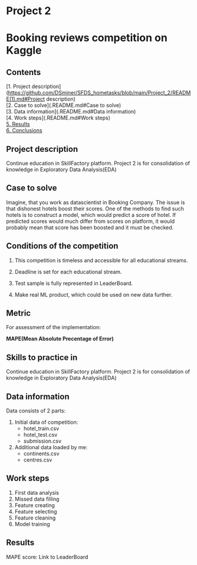 
#  Project 2
#  Booking reviews competition on Kaggle

## Contents 
[1. Project description](https://github.com/DSminer/SFDS_hometasks/blob/main/Project_2/README(1).md#Project description)  
[2. Case to solve](.README.md#Case to solve)  
[3. Data information](.README.md#Data information)  
[4. Work steps](.README.md#Work steps)   
[5. Results](.README.md#Results)    
[6. Conclusions](.README.md#Conclusions)

## Project description

Continue education in SkillFactory platform. Project 2 is for consolidation of knowledge in Exploratory Data Analysis(EDA)


## Case to solve

Imagine, that you work as datascientist in Booking Company. 
The issue is that dishonest hotels boost their scores.
One of the methods to find such hotels is to construct a model, which would predict a score of hotel.
If predicted scores would much differ from scores on platform, it would probably mean that score has been boosted and it must be checked.
##  Conditions of the competition

1. This competition is timeless and accessible for all educational streams.

2. Deadline is set for each educational stream.

3. Test sample is fully represented in LeaderBoard.

4. Make real ML product, which could be used on new data further.

## Metric

For assessment of the implementation:

**MAPE(Mean Absolute Precentage of Error)**
## Skills to practice in

Continue education in SkillFactory platform. 
Project 2 is for consolidation of knowledge in Exploratory Data Analysis(EDA)
## Data information

Data consists of 2 parts:
1. Initial data of competition:
    * hotel_train.csv 
    * hotel_test.csv
    * submission.csv
2. Additional data loaded by me:
    * continents.csv
    * centres.csv

## Work steps

1. First data analysis
2. Missed data filling
3. Feature creating
4. Feature selecting
5. Feature cleaning
6. Model training
## Results

MAPE score: 
Link to LeaderBoard
